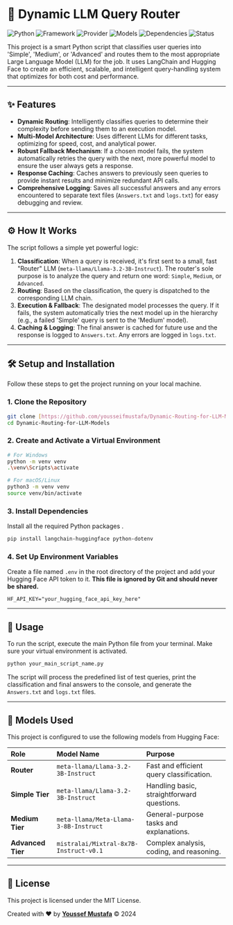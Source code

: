 # 🧠 Dynamic LLM Query Router

![Python](https://img.shields.io/badge/Python-3.9+-blue?logo=python)
![Framework](https://img.shields.io/badge/Framework-LangChain-purple)
![Provider](https://img.shields.io/badge/Provider-Hugging%20Face-yellow?logo=huggingface)
![Models](https://img.shields.io/badge/Models-Llama3%20&%20Mixtral-green?logo=meta)
![Dependencies](https://img.shields.io/badge/Dependencies-pip-orange?logo=pypi)
![Status](https://img.shields.io/badge/Status-Active-brightgreen)

This project is a smart Python script that classifies user queries into 'Simple', 'Medium', or 'Advanced' and routes them to the most appropriate Large Language Model (LLM) for the job. It uses LangChain and Hugging Face to create an efficient, scalable, and intelligent query-handling system that optimizes for both cost and performance.

---

## ✨ Features

-   **Dynamic Routing**: Intelligently classifies queries to determine their complexity before sending them to an execution model.
-   **Multi-Model Architecture**: Uses different LLMs for different tasks, optimizing for speed, cost, and analytical power.
-   **Robust Fallback Mechanism**: If a chosen model fails, the system automatically retries the query with the next, more powerful model to ensure the user always gets a response.
-   **Response Caching**: Caches answers to previously seen queries to provide instant results and minimize redundant API calls.
-   **Comprehensive Logging**: Saves all successful answers and any errors encountered to separate text files (`Answers.txt` and `logs.txt`) for easy debugging and review.

---

## ⚙️ How It Works

The script follows a simple yet powerful logic:


1.  **Classification**: When a query is received, it's first sent to a small, fast "Router" LLM (`meta-llama/Llama-3.2-3B-Instruct`). The router's sole purpose is to analyze the query and return one word: `Simple`, `Medium`, or `Advanced`.
2.  **Routing**: Based on the classification, the query is dispatched to the corresponding LLM chain.
3.  **Execution & Fallback**: The designated model processes the query. If it fails, the system automatically tries the next model up in the hierarchy (e.g., a failed 'Simple' query is sent to the 'Medium' model).
4.  **Caching & Logging**: The final answer is cached for future use and the response is logged to `Answers.txt`. Any errors are logged in `logs.txt`.

---

## 🛠️ Setup and Installation

Follow these steps to get the project running on your local machine.

### 1. Clone the Repository
```bash
git clone [https://github.com/yousseifmustafa/Dynamic-Routing-for-LLM-Models.git](https://github.com/yousseifmustafa/Dynamic-Routing-for-LLM-Models.git)
cd Dynamic-Routing-for-LLM-Models
```

### 2. Create and Activate a Virtual Environment
```bash
# For Windows
python -m venv venv
.\venv\Scripts\activate

# For macOS/Linux
python3 -m venv venv
source venv/bin/activate
```

### 3. Install Dependencies
Install all the required Python packages .
```bash
pip install langchain-huggingface python-dotenv

```

### 4. Set Up Environment Variables
Create a file named `.env` in the root directory of the project and add your Hugging Face API token to it. **This file is ignored by Git and should never be shared.**
```
HF_API_KEY="your_hugging_face_api_key_here"
```

---

## 🚀 Usage

To run the script, execute the main Python file from your terminal. Make sure your virtual environment is activated.

```bash
python your_main_script_name.py
```

The script will process the predefined list of test queries, print the classification and final answers to the console, and generate the `Answers.txt` and `logs.txt` files.

---

## 🤖 Models Used

This project is configured to use the following models from Hugging Face:

| Role           | Model Name                               | Purpose                                     |
| :------------- | :--------------------------------------- | :------------------------------------------ |
| **Router** | `meta-llama/Llama-3.2-3B-Instruct`       | Fast and efficient query classification.    |
| **Simple Tier**| `meta-llama/Llama-3.2-3B-Instruct`       | Handling basic, straightforward questions.  |
| **Medium Tier**| `meta-llama/Meta-Llama-3-8B-Instruct`    | General-purpose tasks and explanations.     |
| **Advanced Tier**| `mistralai/Mixtral-8x7B-Instruct-v0.1`   | Complex analysis, coding, and reasoning.    |



---

## 📜 License

This project is licensed under the MIT License.

Created with ❤️ by **[Youssef Mustafa](https://github.com/yousseifmustafa)** © 2024
